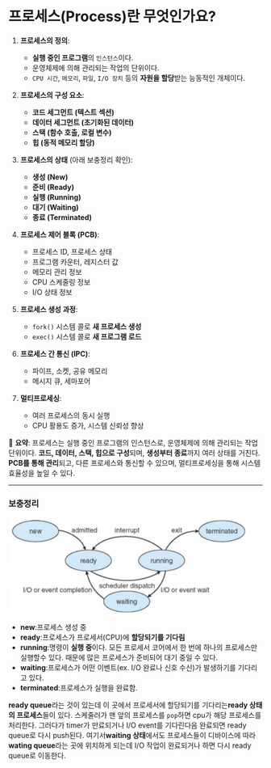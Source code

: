 # 프로세스(Process)란 무엇인가요?

1. **프로세스의 정의**:
    - **실행 중인 프로그램**의 `인스턴스`이다.
    - 운영체제에 의해 관리되는 작업의 단위이다.
    - `CPU 시간`, `메모리`, `파일`, `I/O 장치` 등의 **자원을 할당**받는 능동적인 개체이다.


2. **프로세스의 구성 요소**:
    - **코드 세그먼트 (텍스트 섹션)**
    - **데이터 세그먼트 (초기화된 데이터)**
    - **스택 (함수 호출, 로컬 변수)**
    - **힙 (동적 메모리 할당)**


3. **프로세스의 상태** (아래 보충정리 확인):
    - **생성 (New)**
    - **준비 (Ready)**
    - **실행 (Running)**
    - **대기 (Waiting)**
    - **종료 (Terminated)**


4. **프로세스 제어 블록 (PCB)**:
    - 프로세스 ID, 프로세스 상태
    - 프로그램 카운터, 레지스터 값
    - 메모리 관리 정보
    - CPU 스케줄링 정보
    - I/O 상태 정보


5. **프로세스 생성 과정**:
    - `fork()` 시스템 콜로 **새 프로세스 생성**
    - `exec()` 시스템 콜로 **새 프로그램 로드**


6. **프로세스 간 통신 (IPC)**:
    - 파이프, 소켓, 공유 메모리
    - 메시지 큐, 세마포어


7. **멀티프로세싱**:
    - 여러 프로세스의 동시 실행
    - CPU 활용도 증가, 시스템 신뢰성 향상


📌 **요약**: 프로세스는 실행 중인 프로그램의 인스턴스로, 운영체제에 의해 관리되는 작업 단위이다. **코드, 데이터, 스택, 힙으로 구성**되며, **생성부터 종료**까지 여러 상태를 거친다. **PCB를 통해 관리**되고, 다른 프로세스와 통신할 수 있으며, 멀티프로세싱을 통해 시스템 효율성을 높일 수 있다.
___

### 보충정리

![img.png](프로세스_상태.png)

- **new**:프로세스 생성 중
- **ready**:프로세스가 프로세서(CPU)에 **할당되기를 기다림**
- **running**:명령이 **실행 중**이다. 모든 프로세서 코어에서 한 번에 하나의 프로세스만 실행할수 있다. 때문에 많은 프로세스가 준비되어 대기 중일 수 있다.
- **waiting**:프로세스가 어떤 이벤트(ex. I/O 완료나 신호 수신)가 발생하기를 기다리고 있다.
- **terminated**:프로세스가 실행을 완료함.

**ready queue**라는 것이 있는데 이 곳에서 프로세서에 할당되기를 기다리는**ready 상태의 프로세스**들이 있다. 스케줄러가 맨 앞의 프로세스를 `pop`하면 cpu가 해당 프로세스를 처리한다. 그러다가 timer가 만료되거나 I/O event를 기다린다음 완료되면 ready queue로 다시 push된다. 여기서**waiting 상태**에서도 프로세스들이 디바이스에 따라**wating queue**라는 곳에 위치하게 되는데 I/O 작업이 완료되거나 하면 다시 ready queue로 이동한다.